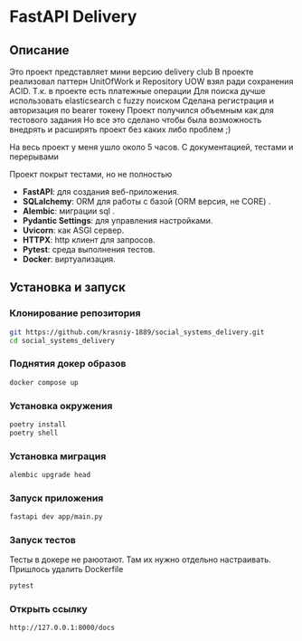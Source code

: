 # FastAPI Delivery

## Описание

Это проект представляет мини версию delivery club
В проекте реализовал паттерн UnitOfWork и Repository
UOW взял ради сохранения AСID. Т.к. в проекте есть платежные операции
Для поиска дучше использовать elasticsearch с fuzzy поиском
Сделана регистрация и авторизация по bearer токену
Проект получился объемным как для тестового задания
Но все это сделано чтобы была возможность внедрять и расширять проект без каких либо проблем ;)

На весь проект у меня ушло около 5 часов. С документацией, тестами и перерывами

Проект покрыт тестами, но не полностью

- **FastAPI**: для создания веб-приложения.
- **SQLalchemy**: ORM для работы с базой (ORM версия, не CORE) .
- **Alembic**: миграции sql .
- **Pydantic Settings**: для управления настройками.
- **Uvicorn**: как ASGI сервер.
- **HTTPX**: http клиент для запросов.
- **Pytest**: среда выполнения тестов.
- **Docker**: виртуализация.

## Установка и запуск

### Клонирование репозитория

```bash
git https://github.com/krasniy-1889/social_systems_delivery.git
cd social_systems_delivery
```

### Поднятия докер образов

```bash
docker compose up
```

### Установка окружения

```bash
poetry install
poetry shell
```

### Установка миграция

```bash
alembic upgrade head
```

### Запуск приложения

```bash
fastapi dev app/main.py
```

### Запуск тестов

Тесты в докере не раюотают. Там их нужно отдельно настраивать.
Пришлось удалить Dockerfile

```bash
pytest
```

### Открыть ссылку

`http://127.0.0.1:8000/docs`
